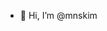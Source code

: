 - 👋 Hi, I’m @mnskim

<!---
mnskim/mnskim is a ✨ special ✨ repository because its `README.md` (this file) appears on your GitHub profile.
You can click the Preview link to take a look at your changes.
--->
